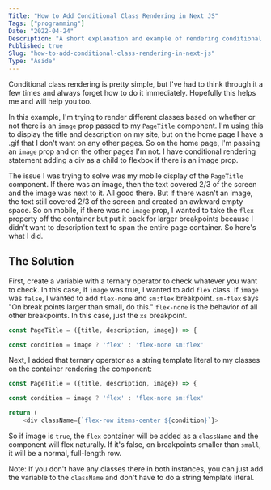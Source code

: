 ```yaml
---
Title: "How to Add Conditional Class Rendering in Next JS"
Tags: ["programming"]
Date: "2022-04-24"
Description: "A short explanation and example of rendering conditional classes with Next JS and Tailwind."
Published: true
Slug: "how-to-add-conditional-class-rendering-in-next-js"
Type: "Aside"
---
```

Conditional class rendering is pretty simple, but I've had to think through it a few times and always forget how to do it immediately. Hopefully this helps me and will help you too.

<SideNote title="Important ⚠️" content="I'm using Tailwind for my CSS, but if you're using custom CSS, the idea is the same, the classes will just be different." />

In this example, I'm trying to render different classes based on whether or not there is an `image` prop passed to my `PageTitle` component. I'm using this to display the title and description on my site, but on the home page I have a .gif that I don't want on any other pages. So on the home page, I'm passing an `image` prop and on the other pages I'm not. I have conditional rendering statement adding a div as a child to flexbox if there is an image prop.

The issue I was trying to solve was my mobile display of the `PageTitle` component. If there was an image, then the text covered 2/3 of the screen and the image was next to it. All good there. But if there wasn't an image, the text still covered 2/3 of the screen and created an awkward empty space. So on mobile, if there was no `image` prop, I wanted to take the `flex` property off the container but put it back for larger breakpoints because I didn't want to description text to span the entire page container. So here's what I did.

## The Solution
First, create a variable with a ternary operator to check whatever you want to check. In this case, if `image` was true, I wanted to add `flex` class. If `image` was `false`, I wanted to add `flex-none` and `sm:flex` breakpoint. `sm-flex` says "On break points larger than small, do this." `flex-none` is the behavior of all other breakpoints. In this case, just the `xs` breakpoint.

```javascript
const PageTitle = ({title, description, image}) => {

const condition = image ? 'flex' : 'flex-none sm:flex'
```

Next, I added that ternary operator as a string template literal to my classes on the container rendering the component:

```javascript
const PageTitle = ({title, description, image}) => {

const condition = image ? 'flex' : 'flex-none sm:flex'

return (
	<div className={`flex-row items-center ${condition}`}>
```

So if image is `true`, the `flex` container will be added as a `className` and the component will flex naturally. If it's false, on breakpoints smaller than `small`, it will be a normal, full-length row.

Note: If you don't have any classes there in both instances, you can just add the variable to the `className` and don't have to do a string template literal.